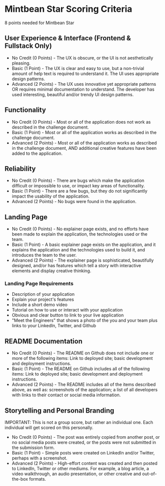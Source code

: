 # Mintbean Star Scoring Criteria
8 points needed for Mintbean Star

## User Experience & Interface (Frontend & Fullstack Only)
- No Credit (0 Points) - The UX is obscure, or the UI is not aesthetically pleasing. 
- Basic (1 Point) - The UX is clear and easy to use, but a non-trivial amount of help text is required to understand it. The UI uses appropriate design patterns.
- Advanced (2 Points) - The UX uses innovative yet appropriate patterns OR requires minimal documentation to understand. The developer has used interesting, beautiful and/or trendy UI design patterns.

## Functionality
- No Credit (0 Points) - Most or all of the application does not work as described in the challenge document.
- Basic (1 Point) - Most or all of the application works as described in the challenge document.
- Advanced (2 Points) - Most or all of the application works as described in the challenge document, AND additional creative features have been added to the application.

## Reliability
- No Credit (0 Points) - There are bugs which make the application difficult or impossible to use, or impact key areas of functionality.
- Basic (1 Point) - There are a few bugs, but they do not significantly impact the usability of the application.
- Advanced (2 Points) - No bugs were found in the application.

## Landing Page
- No Credit (0 Points) - No explainer page exists, and no efforts have been made to explain the application, the technologies used or the team.
- Basic (1 Point) - A basic explainer page exists on the application, and it explains the application and the technologies used to build it, and introduces the team to the user.
- Advanced (2 Points) - The explainer page is sophisticated, beautifully designed, and/or has features which tell a story with interactive elements and display creative thinking.

### Landing Page Requirements
- Description of your application 
- Explain your project's features
- Include a short demo video 
- Tutorial on how to use or interact with your application
- Obvious and clear button to link to your live application 
- "Meet the Engineers" that shows a photo of the you and your team plus links to your LinkedIn, Twitter, and Github 

## README Documentation
- No Credit (0 Points) - The README on Github does not include one or more of the following items: Link to deployed site; basic development and deployment instructions.
- Basic (1 Point) - The README on Github includes all of the following items: Link to deployed site; basic development and deployment instructions.
- Advanced (2 Points) - The README includes all of the items described above, as well as: screenshots of the application; a list of all developers with links to their contact or social media information.

## Storytelling and Personal Branding
IMPORTANT: This is not a group score, but rather an individual one. Each individual will get scored on this personally.
- No Credit (0 Points) - The post was entirely copied from another post, or no social media posts were created, or the posts were not submitted in the submission form.
- Basic (1 Point) - Simple posts were created on LinkedIn and/or Twitter, perhaps with a screenshot.
- Advanced (2 Points) - High-effort content was created and then posted to LinkedIn, Twitter or other mediums. For example, a blog article, a video walkthrough, an audio presentation, or other creative and out-of-the-box formats.